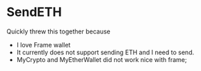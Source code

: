 # SendETH

Quickly threw this together because
- I love Frame wallet
- It currently does not support sending ETH and I need to send.
- MyCrypto and MyEtherWallet did not work nice with frame;